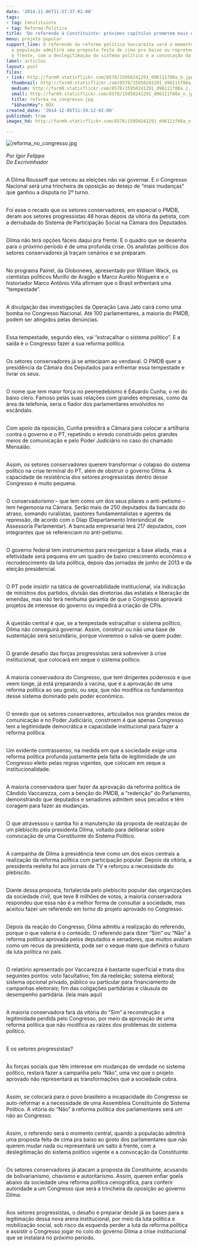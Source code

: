 ```yaml
---
date: '2014-11-06T11:57:37-02:00'
tags:
- tag: Constituinte
- tag: Reforma-Política
title: 'Do referendo à Constituinte: próximos capítulos prometem mais embates'
menu: projeto popular
support_line: O referendo da reforma política Vaccarezza será o momento central, quando
  a população admitirá uma proposta feita de cima pra baixo ou representará um salto
  à frente, com a deslegitimação do sistema político e a convocação da Constituinte.
label: articles
layout: post
files:
- link: http://farm9.staticflickr.com/8578/15950241291_d96111f08a_b.jpg
  thumbnail: http://farm9.staticflickr.com/8578/15950241291_d96111f08a_t.jpg
  medium: http://farm9.staticflickr.com/8578/15950241291_d96111f08a_z.jpg
  small: http://farm9.staticflickr.com/8578/15950241291_d96111f08a_n.jpg
  title: reforma_no_congresso.jpg
  "$$hashKey": 0OX
created_date: '2014-12-05T11:59:12-02:00'
published: true
images_hd: http://farm9.staticflickr.com/8578/15950241291_d96111f08a_n.jpg

---
```

<p><img alt="reforma_no_congresso.jpg" src="http://farm9.staticflickr.com/8578/15950241291_d96111f08a_b.jpg" /><br />
<br />
<em>Por Igor Felippe<br />
Do Escrivinhador</em></p>

<p><br />
A Dilma Rousseff que venceu as elei&ccedil;&otilde;es n&atilde;o vai governar. E o Congresso Nacional ser&aacute; uma trincheira de oposi&ccedil;&atilde;o ao desejo de &ldquo;mais mudan&ccedil;as&rdquo; que ganhou a disputa no 2&ordm; turno.</p>

<p><br />
Foi esse o recado que os setores conservadores, em especial o PMDB, deram aos setores progressistas 48 horas depois da vit&oacute;ria da petista, com a derrubada do Sistema de Participa&ccedil;&atilde;o Social na C&acirc;mara dos Deputados.</p>

<p><br />
Dilma n&atilde;o ter&aacute; op&ccedil;&otilde;es f&aacute;ceis daqui pra frente. E o quadro que se desenha para o pr&oacute;ximo per&iacute;odo &eacute; de uma profunda crise. Os analistas pol&iacute;ticos dos setores conservadores j&aacute; tra&ccedil;am cen&aacute;rios e se preparam.</p>

<p><br />
No programa Painel, da Globonews, apresentado por William Wack, os cientistas pol&iacute;ticos Murillo de Arag&atilde;o e Marco Aur&eacute;lio Nogueira e o historiador Marco Ant&ocirc;nio Villa afirmam que o Brasil enfrentar&aacute; uma &ldquo;tempestade&rdquo;.</p>

<p><br />
A divulga&ccedil;&atilde;o das investiga&ccedil;&otilde;es da Opera&ccedil;&atilde;o Lava Jato cair&aacute; como uma bomba no Congresso Nacional. At&eacute; 100 parlamentares, a maioria do PMDB, podem ser atingidos pelas den&uacute;ncias.</p>

<p><br />
Essa tempestade, segundo eles, vai &ldquo;estra&ccedil;alhar o sistema pol&iacute;tico&rdquo;. E a sa&iacute;da &eacute; o Congresso fazer a sua reforma pol&iacute;tica.</p>

<p><br />
Os setores conservadores j&aacute; se antecipam ao vendaval. O PMDB quer a presid&ecirc;ncia da C&acirc;mara dos Deputados para enfrentar essa tempestade e livrar os seus.</p>

<p><br />
O nome que tem maior for&ccedil;a no peemedebismo &eacute; Eduardo Cunha, o rei do baixo clero. Famoso pelas suas rela&ccedil;&otilde;es com grandes empresas, como da &aacute;rea da telefonia, seria o fiador dos parlamentares envolvidos no esc&acirc;ndalo.</p>

<p><br />
Com apoio da oposi&ccedil;&atilde;o, Cunha presidir&aacute; a C&acirc;mara para colocar a artilharia contra o governo e o PT, repetindo o enredo constru&iacute;do pelos grandes meios de comunica&ccedil;&atilde;o e pelo Poder Judici&aacute;rio no caso do chamado Mensal&atilde;o.</p>

<p><br />
Assim, os setores conservadores querem transformar o colapso do sistema pol&iacute;tico na crise terminal do PT, al&eacute;m de obstruir o governo Dilma. A capacidade de resist&ecirc;ncia dos setores progressistas dentro desse Congresso &eacute; muito pequena.</p>

<p><br />
O conservadorismo &ndash; que tem como um dos seus pilares o anti-petismo &ndash; tem hegemonia na C&acirc;mara. Ser&atilde;o mais de 250 deputados da bancada do atraso, somando ruralistas, pastores fundamentalistas e agentes da repress&atilde;o, de acordo com o Diap (Departamento Intersindical de Assessoria Parlamentar). A bancada empresarial ter&aacute; 217 deputados, com integrantes que se referenciam no anti-petismo.</p>

<p><br />
O governo federal tem instrumentos para reorganizar a base aliada, mas a efetividade ser&aacute; pequena em um quadro de baixo crescimento econ&ocirc;mico e recrudescimento da luta pol&iacute;tica, depois das jornadas de junho de 2013 e da elei&ccedil;&atilde;o presidencial.</p>

<p><br />
O PT pode insistir na t&aacute;tica de governabilidade institucional, via indica&ccedil;&atilde;o de ministros dos partidos, divis&atilde;o das diretorias das estatais e libera&ccedil;&atilde;o de emendas, mas n&atilde;o ter&aacute; nenhuma garantia de que o Congresso aprovar&aacute; projetos de interesse do governo ou impedir&aacute; a cria&ccedil;&atilde;o de CPIs.</p>

<p><br />
A quest&atilde;o central &eacute; que, se a tempestade estra&ccedil;alhar o sistema pol&iacute;tico, Dilma n&atilde;o conseguir&aacute; governar. Assim, construir ou n&atilde;o uma base de sustenta&ccedil;&atilde;o ser&aacute; secund&aacute;rio, porque viveremos o salva-se quem puder.</p>

<p><br />
O grande desafio das for&ccedil;as progressistas ser&aacute; sobreviver &agrave; crise institucional, que colocar&aacute; em xeque o sistema pol&iacute;tico.</p>

<p><br />
A maioria conservadora do Congresso, que tem dirigentes poderosos e que veem longe, j&aacute; est&aacute; preparando a vacina, que &eacute; a aprova&ccedil;&atilde;o de uma reforma pol&iacute;tica ao seu gosto, ou seja, que n&atilde;o modifica os fundamentos desse sistema dominado pelo poder econ&ocirc;mico.</p>

<p><br />
O enredo que os setores conservadores, articulados nos grandes meios de comunica&ccedil;&atilde;o e no Poder Judici&aacute;rio, constroem &eacute; que apenas Congresso tem a legitimidade democr&aacute;tica e capacidade institucional para fazer a reforma pol&iacute;tica.</p>

<p><br />
Um evidente contrassenso, na medida em que a sociedade exige uma reforma pol&iacute;tica profunda justamente pela falta de legitimidade de um Congresso eleito pelas regras vigentes, que colocam em xeque a institucionalidade.</p>

<p><br />
A maioria conservadora quer fazer da aprova&ccedil;&atilde;o da reforma pol&iacute;tica de C&acirc;ndido Vaccarezza, com a ben&ccedil;&atilde;o do PMDB, a &ldquo;reden&ccedil;&atilde;o&rdquo; do Parlamento, demonstrando que deputados e senadores admitem seus pecados e t&ecirc;m coragem para fazer as mudan&ccedil;as.</p>

<p><br />
O que atravessou o samba foi a manuten&ccedil;&atilde;o da proposta de realiza&ccedil;&atilde;o de um plebiscito pela presidenta Dilma, voltado para deliberar sobre convoca&ccedil;&atilde;o de uma Constituinte do Sistema Pol&iacute;tico.</p>

<p><br />
A campanha de Dilma &agrave; presid&ecirc;ncia teve como um dos eixos centrais a realiza&ccedil;&atilde;o da reforma pol&iacute;tica com participa&ccedil;&atilde;o popular. Depois da vit&oacute;ria, a presidenta reeleita foi aos jornais de TV e refor&ccedil;ou a necessidade do plebiscito.</p>

<p><br />
Diante dessa proposta, fortalecida pelo plebiscito popular das organiza&ccedil;&otilde;es da sociedade civil, que teve 8 milh&otilde;es de votos, a maioria conservadora respondeu que essa n&atilde;o &eacute; a melhor forma de consultar a sociedade, mas aceitou fazer um referendo em torno do projeto aprovado no Congresso.</p>

<p><br />
Depois da rea&ccedil;&atilde;o do Congresso, Dilma admitiu a realiza&ccedil;&atilde;o do referendo, porque o que valeria &eacute; o conte&uacute;do. O referendo para dizer &ldquo;Sim&rdquo; ou &ldquo;N&atilde;o&rdquo; &agrave; reforma pol&iacute;tica aprovada pelos deputados e senadores, que muitos avaliam como um recuo da presidenta, pode ser o xeque mate que definir&aacute; o futuro da luta pol&iacute;tica no pa&iacute;s.</p>

<p><br />
O relat&oacute;rio apresentado por Vaccarezza &eacute; bastante superficial e trata dos seguintes pontos: voto facultativo; fim da reelei&ccedil;&atilde;o; sistema eleitoral; sistema opcional privado, p&uacute;blico ou particular para financiamento de campanhas eleitorais; fim das coliga&ccedil;&otilde;es partid&aacute;rias e cl&aacute;usula de desempenho partid&aacute;ria. (leia mais aqui)</p>

<p><br />
A maioria conservadora far&aacute; da vit&oacute;ria do &ldquo;Sim&rdquo; a reconstru&ccedil;&atilde;o a legitimidade perdida pelo Congresso, por meio da aprova&ccedil;&atilde;o de uma reforma pol&iacute;tica que n&atilde;o modifica as ra&iacute;zes dos problemas do sistema pol&iacute;tico.</p>

<p><br />
E os setores progressistas?</p>

<p><br />
&Agrave;s for&ccedil;as sociais que t&ecirc;m interesse em mudan&ccedil;as de verdade no sistema pol&iacute;tico, restar&aacute; fazer a campanha pelo &ldquo;N&atilde;o&rdquo;, uma vez que o projeto aprovado n&atilde;o representar&aacute; as transforma&ccedil;&otilde;es que a sociedade cobra.</p>

<p><br />
Assim, se colocar&aacute; para o povo brasileiro a incapacidade do Congresso se auto-reformar e a necessidade de uma Assembleia Constituinte do Sistema Pol&iacute;tico. A vit&oacute;ria do &ldquo;N&atilde;o&rdquo; &agrave; reforma pol&iacute;tica dos parlamentares ser&aacute; um n&atilde;o ao Congresso.</p>

<p><br />
Assim, o referendo ser&aacute; o momento central, quando a popula&ccedil;&atilde;o admitir&aacute; uma proposta feita de cima pra baixo ao gosto dos parlamentares que n&atilde;o querem mudar nada ou representar&aacute; um salto &agrave; frente, com a deslegitima&ccedil;&atilde;o do sistema pol&iacute;tico vigente e a convoca&ccedil;&atilde;o da Constituinte.</p>

<p><br />
Os setores conservadores j&aacute; atacam a proposta da Constituinte, acusando de bolivarianismo, chavismo e autoritarismo. Assim, querem enfiar goela abaixo da sociedade uma reforma pol&iacute;tica cenogr&aacute;fica, para conferir autoridade a um Congresso que ser&aacute; a trincheira da oposi&ccedil;&atilde;o ao governo Dilma.</p>

<p><br />
Aos setores progressistas, o desafio &eacute; preparar desde j&aacute; as bases para a legitima&ccedil;&atilde;o dessa nova arena institucional, por meio da luta pol&iacute;tica e mobiliza&ccedil;&atilde;o social, sob risco da esquerda perder a luta da reforma pol&iacute;tica e assistir o Congresso jogar no colo do governo Dilma a crise institucional que se instalar&aacute; no pr&oacute;ximo per&iacute;odo.</p>
